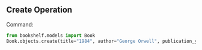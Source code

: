 ## Create Operation

Command:
```python
from bookshelf.models import Book
Book.objects.create(title="1984", author="George Orwell", publication_year=1949)